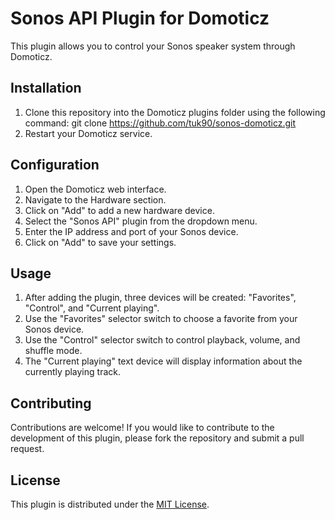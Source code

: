 # Sonos API Plugin for Domoticz

This plugin allows you to control your Sonos speaker system through Domoticz.

## Installation

1. Clone this repository into the Domoticz plugins folder using the following command: git clone https://github.com/tuk90/sonos-domoticz.git
2. Restart your Domoticz service.

## Configuration

1. Open the Domoticz web interface.
2. Navigate to the Hardware section.
3. Click on "Add" to add a new hardware device.
4. Select the "Sonos API" plugin from the dropdown menu.
5. Enter the IP address and port of your Sonos device.
6. Click on "Add" to save your settings.

## Usage

1. After adding the plugin, three devices will be created: "Favorites", "Control", and "Current playing".
2. Use the "Favorites" selector switch to choose a favorite from your Sonos device.
3. Use the "Control" selector switch to control playback, volume, and shuffle mode.
4. The "Current playing" text device will display information about the currently playing track.

## Contributing

Contributions are welcome! If you would like to contribute to the development of this plugin, please fork the repository and submit a pull request.

## License

This plugin is distributed under the [MIT License](https://opensource.org/licenses/MIT).
